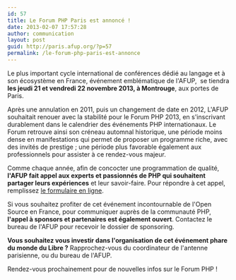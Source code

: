 ```yaml
---
id: 57
title: Le Forum PHP Paris est annoncé !
date: 2013-02-07 17:57:28
author: communication
layout: post
guid: http://paris.afup.org/?p=57
permalink: /le-forum-php-paris-est-annonce
---
```

Le plus important cycle international de conférences dédié au langage et à son écosystème en France, événement emblématique de l'AFUP,  se tiendra<strong> les jeudi 21 et vendredi 22 novembre 2013, à Montrouge</strong>, aux portes de Paris.

Après une annulation en 2011, puis un changement de date en 2012, L'AFUP souhaitait renouer avec la stabilité pour le Forum PHP 2013, en s'inscrivant durablement dans le calendrier des événements PHP internationaux. Le Forum retrouve ainsi son créneau automnal historique, une période moins dense en manifestations qui permet de proposer un programme riche, avec des invités de prestige ; une période plus favorable également aux professionnels pour assister à ce rendez-vous majeur.

Comme chaque année, afin de concocter une programmation de qualité,<strong> l'AFUP fait appel aux experts et passionnés de PHP qui souhaitent partager leurs expériences</strong> et leur savoir-faire. Pour répondre à cet appel, remplissez <a href="http://www.afup.org/pages/forumphp2013/appel-a-conferenciers.php">le formulaire en ligne</a>.

Si vous souhaitez profiter de cet événement incontournable de l'Open Source en France, pour communiquer auprès de la communauté PHP, <strong>l'appel à sponsors et partenaires est également ouvert</strong>. Contactez le bureau de l'AFUP pour recevoir le dossier de sponsoring.

<strong>Vous souhaitez vous investir dans l'organisation de cet événement phare du monde du Libre ?</strong> Rapprochez-vous du coordinateur de l'antenne parisienne, ou du bureau de l'AFUP.

Rendez-vous prochainement pour de nouvelles infos sur le Forum PHP !
